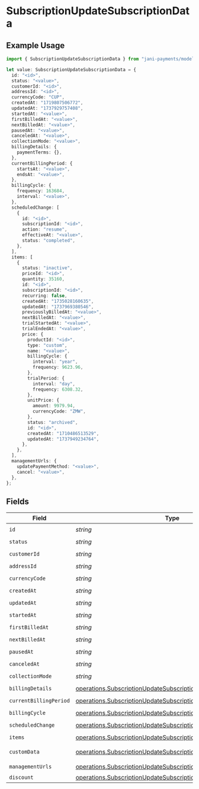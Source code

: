 # SubscriptionUpdateSubscriptionData

## Example Usage

```typescript
import { SubscriptionUpdateSubscriptionData } from "jani-payments/models/operations";

let value: SubscriptionUpdateSubscriptionData = {
  id: "<id>",
  status: "<value>",
  customerId: "<id>",
  addressId: "<id>",
  currencyCode: "CUP",
  createdAt: "1719807506772",
  updatedAt: "1737929757408",
  startedAt: "<value>",
  firstBilledAt: "<value>",
  nextBilledAt: "<value>",
  pausedAt: "<value>",
  canceledAt: "<value>",
  collectionMode: "<value>",
  billingDetails: {
    paymentTerms: {},
  },
  currentBillingPeriod: {
    startsAt: "<value>",
    endsAt: "<value>",
  },
  billingCycle: {
    frequency: 163684,
    interval: "<value>",
  },
  scheduledChange: [
    {
      id: "<id>",
      subscriptionId: "<id>",
      action: "resume",
      effectiveAt: "<value>",
      status: "completed",
    },
  ],
  items: [
    {
      status: "inactive",
      priceId: "<id>",
      quantity: 35160,
      id: "<id>",
      subscriptionId: "<id>",
      recurring: false,
      createdAt: "1735028160635",
      updatedAt: "1737969380546",
      previouslyBilledAt: "<value>",
      nextBilledAt: "<value>",
      trialStartedAt: "<value>",
      trialEndedAt: "<value>",
      price: {
        productId: "<id>",
        type: "custom",
        name: "<value>",
        billingCycle: {
          interval: "year",
          frequency: 9623.96,
        },
        trialPeriod: {
          interval: "day",
          frequency: 6308.32,
        },
        unitPrice: {
          amount: 9979.94,
          currencyCode: "ZMW",
        },
        status: "archived",
        id: "<id>",
        createdAt: "1710486513529",
        updatedAt: "1737949234764",
      },
    },
  ],
  managementUrls: {
    updatePaymentMethod: "<value>",
    cancel: "<value>",
  },
};
```

## Fields

| Field                                                                                                                                                      | Type                                                                                                                                                       | Required                                                                                                                                                   | Description                                                                                                                                                |
| ---------------------------------------------------------------------------------------------------------------------------------------------------------- | ---------------------------------------------------------------------------------------------------------------------------------------------------------- | ---------------------------------------------------------------------------------------------------------------------------------------------------------- | ---------------------------------------------------------------------------------------------------------------------------------------------------------- |
| `id`                                                                                                                                                       | *string*                                                                                                                                                   | :heavy_check_mark:                                                                                                                                         | N/A                                                                                                                                                        |
| `status`                                                                                                                                                   | *string*                                                                                                                                                   | :heavy_check_mark:                                                                                                                                         | N/A                                                                                                                                                        |
| `customerId`                                                                                                                                               | *string*                                                                                                                                                   | :heavy_check_mark:                                                                                                                                         | N/A                                                                                                                                                        |
| `addressId`                                                                                                                                                | *string*                                                                                                                                                   | :heavy_check_mark:                                                                                                                                         | N/A                                                                                                                                                        |
| `currencyCode`                                                                                                                                             | *string*                                                                                                                                                   | :heavy_check_mark:                                                                                                                                         | N/A                                                                                                                                                        |
| `createdAt`                                                                                                                                                | *string*                                                                                                                                                   | :heavy_check_mark:                                                                                                                                         | N/A                                                                                                                                                        |
| `updatedAt`                                                                                                                                                | *string*                                                                                                                                                   | :heavy_check_mark:                                                                                                                                         | N/A                                                                                                                                                        |
| `startedAt`                                                                                                                                                | *string*                                                                                                                                                   | :heavy_check_mark:                                                                                                                                         | N/A                                                                                                                                                        |
| `firstBilledAt`                                                                                                                                            | *string*                                                                                                                                                   | :heavy_check_mark:                                                                                                                                         | N/A                                                                                                                                                        |
| `nextBilledAt`                                                                                                                                             | *string*                                                                                                                                                   | :heavy_check_mark:                                                                                                                                         | N/A                                                                                                                                                        |
| `pausedAt`                                                                                                                                                 | *string*                                                                                                                                                   | :heavy_check_mark:                                                                                                                                         | N/A                                                                                                                                                        |
| `canceledAt`                                                                                                                                               | *string*                                                                                                                                                   | :heavy_check_mark:                                                                                                                                         | N/A                                                                                                                                                        |
| `collectionMode`                                                                                                                                           | *string*                                                                                                                                                   | :heavy_check_mark:                                                                                                                                         | N/A                                                                                                                                                        |
| `billingDetails`                                                                                                                                           | [operations.SubscriptionUpdateSubscriptionSubscriptionBillingDetails](../../models/operations/subscriptionupdatesubscriptionsubscriptionbillingdetails.md) | :heavy_check_mark:                                                                                                                                         | N/A                                                                                                                                                        |
| `currentBillingPeriod`                                                                                                                                     | [operations.SubscriptionUpdateSubscriptionCurrentBillingPeriod](../../models/operations/subscriptionupdatesubscriptioncurrentbillingperiod.md)             | :heavy_check_mark:                                                                                                                                         | N/A                                                                                                                                                        |
| `billingCycle`                                                                                                                                             | [operations.SubscriptionUpdateSubscriptionBillingCycle](../../models/operations/subscriptionupdatesubscriptionbillingcycle.md)                             | :heavy_check_mark:                                                                                                                                         | N/A                                                                                                                                                        |
| `scheduledChange`                                                                                                                                          | [operations.SubscriptionUpdateSubscriptionScheduledChange](../../models/operations/subscriptionupdatesubscriptionscheduledchange.md)[]                     | :heavy_check_mark:                                                                                                                                         | N/A                                                                                                                                                        |
| `items`                                                                                                                                                    | [operations.SubscriptionUpdateSubscriptionSubscriptionItems](../../models/operations/subscriptionupdatesubscriptionsubscriptionitems.md)[]                 | :heavy_check_mark:                                                                                                                                         | N/A                                                                                                                                                        |
| `customData`                                                                                                                                               | [operations.SubscriptionUpdateSubscriptionSubscriptionCustomData](../../models/operations/subscriptionupdatesubscriptionsubscriptioncustomdata.md)         | :heavy_minus_sign:                                                                                                                                         | Any valid JSON value                                                                                                                                       |
| `managementUrls`                                                                                                                                           | [operations.SubscriptionUpdateSubscriptionManagementUrls](../../models/operations/subscriptionupdatesubscriptionmanagementurls.md)                         | :heavy_check_mark:                                                                                                                                         | N/A                                                                                                                                                        |
| `discount`                                                                                                                                                 | [operations.SubscriptionUpdateSubscriptionDiscount](../../models/operations/subscriptionupdatesubscriptiondiscount.md)                                     | :heavy_minus_sign:                                                                                                                                         | N/A                                                                                                                                                        |